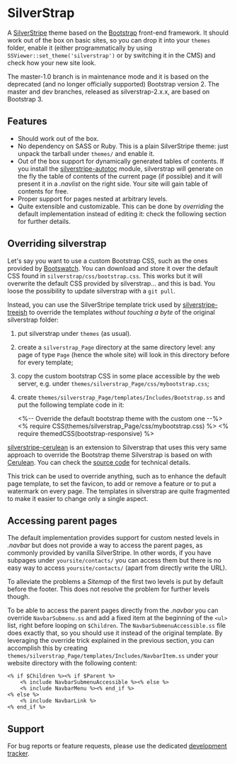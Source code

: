 SilverStrap
===========

A [SilverStripe](http://www.silverstripe.org/) theme based on the
[Bootstrap](http://twitter.github.io/bootstrap/) front-end framework.
It should work out of the box on basic sites, so you can drop it into
your `themes` folder, enable it (either programmatically by using
`SSViewer::set_theme('silverstrap')` or by switching it in the CMS) and
check how your new site look.

The master-1.0 branch is in maintenance mode and it is based on the
deprecated (and no longer officially supported) Bootstrap version 2.
The master and dev branches, released as silverstrap-2.x.x, are based
on Bootstrap 3.

Features
--------

* Should work out of the box.
* No dependency on SASS or Ruby. This is a plain SilverStripe theme:
  just unpack the tarball under `themes/` and enable it.
* Out of the box support for dynamically generated tables of contents.
  If you install the [silverstripe-autotoc](http://dev.entidi.com/p/silverstripe-autotoc/)
  module, silverstrap will generate on the fly the table of contents of
  the current page (if possible) and it will present it in a _.navlist_
  on the right side. Your site will gain table of contents for free.
* Proper support for pages nested at arbitrary levels.
* Quite extensible and customizable. This can be done by *overriding*
  the default implementation instead of editing it: check the following
  section for further details.

Overriding silverstrap
----------------------

Let's say you want to use a custom Bootstrap CSS, such as the ones
provided by [Bootswatch](http://bootswatch.com/). You can download and
store it over the default CSS found in `silverstrap/css/bootstrap.css`.
This works but it will overwrite the default CSS provided by
silverstrap... and this is bad. You loose the possibility to update
silverstrap with a `git pull`.

Instead, you can use the SilverStripe template trick used by
[silverstripe-treeish](http://dev.entidi.com/p/silverstripe-treeish/)
to override the templates *without touching a byte* of the original
silverstrap folder:

1. put silverstrap under `themes` (as usual).
2. create a `silverstrap_Page` directory at the same directory level:
   any page of type `Page` (hence the whole site) will look in this
   directory before for every template;
3. copy the custom bootstrap CSS in some place accessible by the web
   server, e.g. under `themes/silverstrap_Page/css/mybootstrap.css`;
4. create `themes/silverstrap_Page/templates/Includes/Bootstrap.ss`
   and put the following template code in it:

    <%-- Override the default bootstrap theme with the custom one --%>
    <% require CSS(themes/silverstrap_Page/css/mybootstrap.css) %>
    <% require themedCSS(bootstrap-responsive) %>
    <script src="$ThemeDir/js/bootstrap.min.js"></script>


[silverstripe-cerulean](http://dev.entidi.com/p/silverstripe-cerulean/)
is an extension to Silverstrap that uses this very same approach to
override the Bootstrap theme Silverstrap is based on with
[Cerulean](http://bootswatch.com/cerulean/). You can check the
[source code](http://dev.entidi.com/p/silverstripe-cerulean/source/tree/master/)
for technical details.

This trick can be used to override anything, such as to enhance the
default page template, to set the favicon, to add or remove a feature
or to put a watermark on every page. The templates in silverstrap are
quite fragmented to make it easier to change only a single aspect.

Accessing parent pages
----------------------

The default implementation provides support for custom nested levels
in _.navbar_ but does not provide a way to access the parent pages, as
commonly provided by vanilla SilverStripe. In other words, if you have
subpages under `yoursite/contacts/` you can access them but there is no
easy way to access `yoursite/contacts/` (apart from directly write the
URL).

To alleviate the problems a *Sitemap* of the first two levels is put
by default before the footer. This does not resolve the problem for
further levels though.

To be able to access the parent pages directly from the _.navbar_ you
can override `NavbarSubmenu.ss` and add a fixed item at the beginning
of the `<ul>` list, right before looping on `$Children`. The
`NavbarSubmenuAccessible.ss` file does exactly that, so you should use
it instead of the original template. By leveraging the override trick
explained in the previous section, you can accomplish this by creating
`themes/silverstrap_Page/templates/Includes/NavbarItem.ss` under your
website directory with the following content:

    <% if $Children %><% if $Parent %>
        <% include NavbarSubmenuAccessible %><% else %>
        <% include NavbarMenu %><% end_if %>
    <% else %>
        <% include NavbarLink %>
    <% end_if %>

Support
-------

For bug reports or feature requests, please use the dedicated
[development tracker](http://dev.entidi.com/p/silverstrap/).
